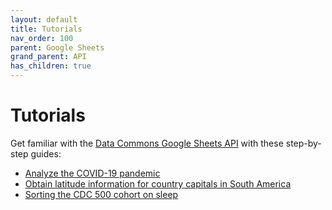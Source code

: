 ```yaml
---
layout: default
title: Tutorials
nav_order: 100
parent: Google Sheets
grand_parent: API
has_children: true
---
```


# Tutorials

Get familiar with the [Data Commons Google Sheets API](..) with these step-by-step guides:

-   [Analyze the COVID-19 pandemic](sheets_covid.html)
-   [Obtain latitude information for country capitals in South America](sheets_latitude.html)
-   [Sorting the CDC 500 cohort on sleep](sheets_sleep.html)